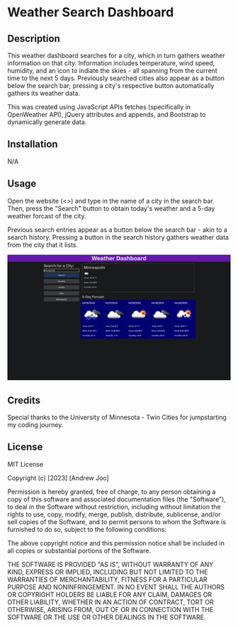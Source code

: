 # Weather Search Dashboard

## Description

This weather dashboard searches for a city, which in turn gathers weather information on that city. Information includes temperature, wind speed, humidity, and an icon to indiate the skies - all spanning from the current time to the next 5 days. Previously searched cities also appear as a button below the search bar; pressing a city's respective button automatically gathers its weather data.

This was created using JavaScript APIs fetches (specifically in OpenWeather API), jQuery attributes and appends, and Bootstrap to dynamically generate data.

## Installation

N/A

## Usage

Open the website (<>) and type in the name of a city in the search bar. Then, press the "Search" button to obtain today's weather and a 5-day weather forcast of the city.

Previous search entries appear as a button below the search bar - akin to a search history. Pressing a button in the search history gathers weather data from the city that it lists.

![alt text](assets/images/screenshot.jpg)

## Credits

Special thanks to the University of Minnesota - Twin Cities for jumpstarting my coding journey.

## License

MIT License

Copyright (c) [2023] [Andrew Joo]

Permission is hereby granted, free of charge, to any person obtaining a copy
of this software and associated documentation files (the "Software"), to deal
in the Software without restriction, including without limitation the rights
to use, copy, modify, merge, publish, distribute, sublicense, and/or sell
copies of the Software, and to permit persons to whom the Software is
furnished to do so, subject to the following conditions:

The above copyright notice and this permission notice shall be included in all
copies or substantial portions of the Software.

THE SOFTWARE IS PROVIDED "AS IS", WITHOUT WARRANTY OF ANY KIND, EXPRESS OR
IMPLIED, INCLUDING BUT NOT LIMITED TO THE WARRANTIES OF MERCHANTABILITY,
FITNESS FOR A PARTICULAR PURPOSE AND NONINFRINGEMENT. IN NO EVENT SHALL THE
AUTHORS OR COPYRIGHT HOLDERS BE LIABLE FOR ANY CLAIM, DAMAGES OR OTHER
LIABILITY, WHETHER IN AN ACTION OF CONTRACT, TORT OR OTHERWISE, ARISING FROM,
OUT OF OR IN CONNECTION WITH THE SOFTWARE OR THE USE OR OTHER DEALINGS IN THE
SOFTWARE.
